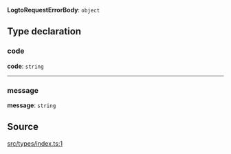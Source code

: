 **LogtoRequestErrorBody**: `object`

## Type declaration

### code

**code**: `string`

---

### message

**message**: `string`

## Source

[src/types/index.ts:1](https://github.com/logto-io/js/blob/54d7193/packages/js/src/types/index.ts#L1)
